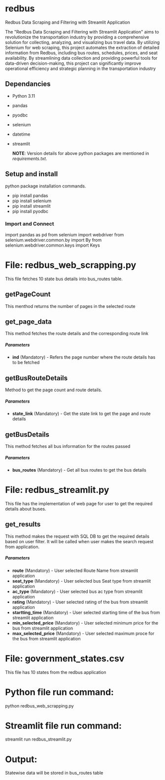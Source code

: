 # redbus
Redbus Data Scraping and Filtering with Streamlit Application

The "Redbus Data Scraping and Filtering with Streamlit Application" aims to revolutionize the transportation industry by providing a comprehensive solution for collecting, analyzing, and visualizing bus travel data. By utilizing Selenium for web scraping, this project automates the extraction of detailed information from Redbus, including bus routes, schedules, prices, and seat availability. By streamlining data collection and providing powerful tools for data-driven decision-making, this project can significantly improve operational efficiency and strategic planning in the transportation industry

## Dependancies

* Python 3.11
* pandas
* pyodbc
* selenium
* datetime
* streamlit

  **NOTE**: Version details for above python packages are mentioned in *requirements.txt*.

## Setup and install

 python package installation commands. 
 * pip install pandas
 * pip install selenium
 * pip install streamlit
 * pip install pyodbc

 ### Import and Connect
 
  import pandas as pd
  from selenium import webdriver
  from selenium.webdriver.common.by import By
  from selenium.webdriver.common.keys import Keys

# File: redbus_web_scrapping.py
This file fetches 10 state bus details into bus_routes table.

## getPageCount
This menthod returns the number of pages in the selected route

## get_page_data
This method fetches the route details and the corresponding route link

##### Parameters
* **ind** (Mandatory) - Refers the page number where the route details has to be fetched

## getBusRouteDetails
Method to get the page count and route details.

##### Parameters
* **state_link** (Mandatory) - Get the state link to get the page and route details

## getBusDetails
This method fetches all bus information for the routes passed

##### Parameters
* **bus_routes** (Mandatory) - Get all bus routes to get the bus details

# File: redbus_streamlit.py
This file has the implementation of web page for user to get the required details about buses.

## get_results
This method makes the request with SQL DB to get the required details based on user filter. It will be called when 
user makes the search request from application.

##### Parameters
* **route** (Mandatory) - User selected Route Name from streamlit application
* **seat_type** (Mandatory) - User selected bus Seat type from streamlit application
* **ac_type** (Mandatory) - User selected bus ac type from streamlit application
* **rating** (Mandatory) - User selected rating of the bus from streamlit application
* **startting_time** (Mandatory) - User selected starting time of the bus from streamlit application
* **min_selected_price** (Mandatory) - User selected minimum price for the bus from streamlit application
* **max_selected_price** (Mandatory) - User selected maximum proce for the bus from streamlit application

# File: government_states.csv
This file has 10 states from the redbus application

# Python file run command:

python redbus_web_scrapping.py

# Streamlit file run command:

streamlit run redbus_streamlit.py

# Output:

Statewise data will be stored in bus_routes table
 
